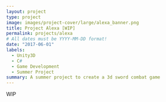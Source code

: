 ```yaml
---
layout: project
type: project
image: images/project-cover/large/alexa_banner.png
title: Project Alexa [WIP]
permalink: projects/alexa
# All dates must be YYYY-MM-DD format!
date: "2017-06-01"
labels:
  - Unity3D
  - C#
  - Game Development
  - Summer Project
summary: A summer project to create a 3d sword combat game
---
```


WIP